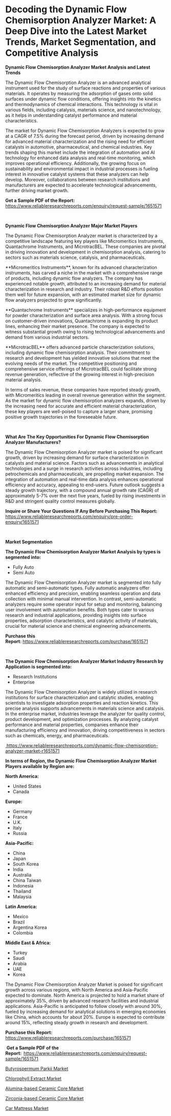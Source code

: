 <p><h1>Decoding the Dynamic Flow Chemisorption Analyzer Market: A Deep Dive into the Latest Market Trends, Market Segmentation, and Competitive Analysis</h1></p><p><strong>Dynamic Flow Chemisorption Analyzer Market Analysis and Latest Trends</strong></p>
<p><p>The Dynamic Flow Chemisorption Analyzer is an advanced analytical instrument used for the study of surface reactions and properties of various materials. It operates by measuring the adsorption of gases onto solid surfaces under dynamic flow conditions, offering insights into the kinetics and thermodynamics of chemical interactions. This technology is vital in various fields, including catalysis, materials science, and nanotechnology, as it helps in understanding catalyst performance and material characteristics.</p><p>The market for Dynamic Flow Chemisorption Analyzers is expected to grow at a CAGR of 7.5% during the forecast period, driven by increasing demand for advanced material characterization and the rising need for efficient catalysts in automotive, pharmaceutical, and chemical industries. Key trends shaping this market include the integration of automation and AI technology for enhanced data analysis and real-time monitoring, which improves operational efficiency. Additionally, the growing focus on sustainability and environmental impact in industrial processes is fueling interest in innovative catalyst systems that these analyzers can help develop. Moreover, collaborations between research institutions and manufacturers are expected to accelerate technological advancements, further driving market growth.</p></p>
<p><strong>Get a Sample PDF of the Report:&nbsp;</strong> <a href="https://www.reliableresearchreports.com/enquiry/request-sample/1651571?utm_campaign=120&utm_medium=2&utm_source=Github&utm_content=ia&utm_term=26092024&utm_id=dynamic-flow-chemisorption-analyzer">https://www.reliableresearchreports.com/enquiry/request-sample/1651571</a></p>
<p>&nbsp;</p>
<p><strong>Dynamic Flow Chemisorption Analyzer Major Market Players</strong></p>
<p><p>The Dynamic Flow Chemisorption Analyzer market is characterized by a competitive landscape featuring key players like Micromeritics Instruments, Quantachrome Instruments, and MicrotracBEL. These companies are pivotal in driving innovation and development in chemisorption analysis, catering to sectors such as materials science, catalysis, and pharmaceuticals.</p><p>**Micromeritics Instruments**, known for its advanced characterization instruments, has carved a niche in the market with a comprehensive range of products, including dynamic flow analyzers. The company has experienced notable growth, attributed to an increasing demand for material characterization in research and industry. Their robust R&D efforts position them well for future expansion, with an estimated market size for dynamic flow analyzers projected to grow significantly.</p><p>**Quantachrome Instruments** specializes in high-performance equipment for powder characterization and surface area analysis. With a strong focus on customer-driven innovations, Quantachrome is expanding its product lines, enhancing their market presence. The company is expected to witness substantial growth owing to rising technological advancements and demand from various industrial sectors.</p><p>**MicrotracBEL** offers advanced particle characterization solutions, including dynamic flow chemisorption analysis. Their commitment to research and development has yielded innovative solutions that meet the evolving needs of the market. The competitive positioning and comprehensive service offerings of MicrotracBEL could facilitate strong revenue generation, reflective of the growing interest in high-precision material analysis.</p><p>In terms of sales revenue, these companies have reported steady growth, with Micromeritics leading in overall revenue generation within the segment. As the market for dynamic flow chemisorption analyzers expands, driven by the increasing need for accurate and efficient material characterization, these key players are well-poised to capture a larger share, promising positive growth trajectories in the foreseeable future.</p></p>
<p>&nbsp;</p>
<p><strong>What Are The Key Opportunities For Dynamic Flow Chemisorption Analyzer Manufacturers?</strong></p>
<p><p>The Dynamic Flow Chemisorption Analyzer market is poised for significant growth, driven by increasing demand for surface characterization in catalysts and material science. Factors such as advancements in analytical technologies and a surge in research activities across industries, including petrochemicals and pharmaceuticals, are propelling market expansion. The integration of automation and real-time data analysis enhances operational efficiency and accuracy, appealing to end-users. Future outlook suggests a steady growth trajectory, with a compound annual growth rate (CAGR) of approximately 5-7% over the next five years, fueled by rising investments in R&D and stringent quality control measures globally.</p></p>
<p><strong>Inquire or Share Your Questions If Any Before Purchasing This Report:</strong> <a href="https://www.reliableresearchreports.com/enquiry/pre-order-enquiry/1651571?utm_campaign=120&utm_medium=2&utm_source=Github&utm_content=ia&utm_term=26092024&utm_id=dynamic-flow-chemisorption-analyzer">https://www.reliableresearchreports.com/enquiry/pre-order-enquiry/1651571</a></p>
<p>&nbsp;</p>
<p><strong>Market Segmentation</strong></p>
<p><strong>The Dynamic Flow Chemisorption Analyzer Market Analysis by types is segmented into:</strong></p>
<p><ul><li>Fully Auto</li><li>Semi Auto</li></ul></p>
<p><p>The Dynamic Flow Chemisorption Analyzer market is segmented into fully automatic and semi-automatic types. Fully automatic analyzers offer enhanced efficiency and precision, enabling seamless operation and data collection with minimal manual intervention. In contrast, semi-automatic analyzers require some operator input for setup and monitoring, balancing user involvement with automation benefits. Both types cater to various research and industrial applications, providing insights into surface properties, adsorption characteristics, and catalytic activity of materials, crucial for material science and chemical engineering advancements.</p></p>
<p><strong>Purchase this Report:&nbsp;</strong><a href="https://www.reliableresearchreports.com/purchase/1651571?utm_campaign=120&utm_medium=2&utm_source=Github&utm_content=ia&utm_term=26092024&utm_id=dynamic-flow-chemisorption-analyzer">https://www.reliableresearchreports.com/purchase/1651571</a></p>
<p>&nbsp;</p>
<p><strong>The Dynamic Flow Chemisorption Analyzer Market Industry Research by Application is segmented into:</strong></p>
<p><ul><li>Research Institutions</li><li>Enterprise</li></ul></p>
<p><p>The Dynamic Flow Chemisorption Analyzer is widely utilized in research institutions for surface characterization and catalytic studies, enabling scientists to investigate adsorption properties and reaction kinetics. This precise analysis supports advancements in materials science and catalysis. In the enterprise market, industries leverage the analyzer for quality control, product development, and optimization processes. By analyzing catalyst performance and material properties, companies enhance their manufacturing efficiency and innovation, driving competitiveness in sectors such as chemicals, energy, and pharmaceuticals.</p></p>
<p><a href="https://www.reliableresearchreports.com/dynamic-flow-chemisorption-analyzer-market-r1651571?utm_campaign=120&utm_medium=2&utm_source=Github&utm_content=ia&utm_term=26092024&utm_id=dynamic-flow-chemisorption-analyzer">&nbsp;https://www.reliableresearchreports.com/dynamic-flow-chemisorption-analyzer-market-r1651571</a></p>
<p><strong>In terms of Region, the Dynamic Flow Chemisorption Analyzer Market Players available by Region are:</strong></p>
<p>
    <p> <strong> North America: </strong>
        <ul>
            <li>United States</li>
            <li>Canada</li>
        </ul>
        </p> 
    <p> <strong> Europe: </strong>
        <ul>
            <li>Germany</li>
            <li>France</li>
            <li>U.K.</li>
            <li>Italy</li>
            <li>Russia</li>
        </ul>
        </p> 
    <p> <strong> Asia-Pacific: </strong>
        <ul>
            <li>China</li>
            <li>Japan</li>
            <li>South Korea</li>
            <li>India</li>
            <li>Australia</li>
            <li>China Taiwan</li>
            <li>Indonesia</li>
            <li>Thailand</li>
            <li>Malaysia</li>
        </ul>
        </p> 
    <p> <strong> Latin America: </strong>
        <ul>
            <li>Mexico</li>
            <li>Brazil</li>
            <li>Argentina Korea</li>
            <li>Colombia</li>
        </ul>
        </p> 
    <p> <strong> Middle East & Africa: </strong>
        <ul>
            <li>Turkey</li>
            <li>Saudi</li>
            <li>Arabia</li>
            <li>UAE</li>
            <li>Korea</li>
        </ul>
    </p>
    </p>
<p><p>The Dynamic Flow Chemisorption Analyzer Market is poised for significant growth across various regions, with North America and Asia-Pacific expected to dominate. North America is projected to hold a market share of approximately 35%, driven by advanced research facilities and industrial applications. Asia-Pacific is anticipated to follow closely with around 30%, fueled by increasing demand for analytical solutions in emerging economies like China, which accounts for about 20%. Europe is expected to contribute around 15%, reflecting steady growth in research and development.</p></p>
<p><strong>Purchase this Report: </strong><a href="https://www.reliableresearchreports.com/purchase/1651571?utm_campaign=120&utm_medium=2&utm_source=Github&utm_content=ia&utm_term=26092024&utm_id=dynamic-flow-chemisorption-analyzer">https://www.reliableresearchreports.com/purchase/1651571</a></p>
<p>&nbsp;<strong>Get a Sample PDF of the Report:&nbsp;&nbsp;</strong><a href="https://www.reliableresearchreports.com/enquiry/request-sample/1651571?utm_campaign=120&utm_medium=2&utm_source=Github&utm_content=ia&utm_term=26092024&utm_id=dynamic-flow-chemisorption-analyzer">https://www.reliableresearchreports.com/enquiry/request-sample/1651571</a></p>
<p><strong></strong></p>
<p><p><a href="https://www.linkedin.com/pulse/butyrospermum-parkii-market-trends-strategic-insights-x33fc?utm_campaign=120&utm_medium=2&utm_source=Github&utm_content=ia&utm_term=26092024&utm_id=dynamic-flow-chemisorption-analyzer">Butyrospermum Parkii Market</a></p><p><a href="https://www.linkedin.com/pulse/chlorophyll-extract-market-share-new-trends-analysis-its-type-imgzf?utm_campaign=120&utm_medium=2&utm_source=Github&utm_content=ia&utm_term=26092024&utm_id=dynamic-flow-chemisorption-analyzer">Chlorophyll Extract Market</a></p><p><a href="https://github.com/LacThu1/Market-Research-Report-List-1/blob/main/alumina-based-ceramic-core-market.md?utm_campaign=120&utm_medium=2&utm_source=Github&utm_content=ia&utm_term=26092024&utm_id=dynamic-flow-chemisorption-analyzer">Alumina-based Ceramic Core Market</a></p><p><a href="https://github.com/DianaWilson796/Market-Research-Report-List-1/blob/main/zirconia-based-ceramic-core-market.md?utm_campaign=120&utm_medium=2&utm_source=Github&utm_content=ia&utm_term=26092024&utm_id=dynamic-flow-chemisorption-analyzer">Zirconia-based Ceramic Core Market</a></p><p><a href="https://issuu.com/reportprime-2/docs/car-mattress-market-size-2030.pptx_e908a20612ad08?utm_campaign=120&utm_medium=2&utm_source=Github&utm_content=ia&utm_term=26092024&utm_id=dynamic-flow-chemisorption-analyzer">Car Mattress Market</a></p></p>